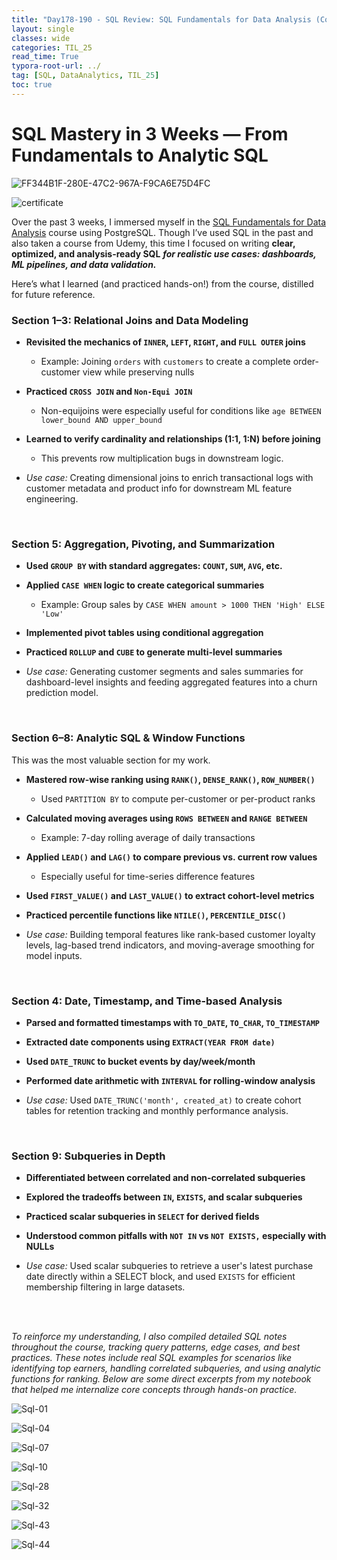 ```yaml
---
title: "Day178-190 - SQL Review: SQL Fundamentals for Data Analysis (Course Completed)"
layout: single
classes: wide
categories: TIL_25
read_time: True
typora-root-url: ../
tag: [SQL, DataAnalytics, TIL_25]
toc: true 
---
```


# SQL Mastery in 3 Weeks — From Fundamentals to Analytic SQL

![FF344B1F-280E-47C2-967A-F9CA6E75D4FC](../../images/2025-07-11-TIL25_Day178-190/FF344B1F-280E-47C2-967A-F9CA6E75D4FC.jpeg)

![certificate](../../images/2025-07-11-TIL25_Day178-190/certificate.jpg)





Over the past 3 weeks, I immersed myself in the [SQL Fundamentals for Data Analysis](https://www.inflearn.com/course/데이터분석-sql-펀더멘탈) course using PostgreSQL. Though I’ve used SQL in the past and also taken a course from Udemy, this time I focused on writing **clear, optimized, and analysis-ready SQL** ***for realistic use cases: dashboards, ML pipelines, and data validation.***

Here’s what I learned (and practiced hands-on!) from the course, distilled for future reference.



### Section 1–3: Relational Joins and Data Modeling

- **Revisited the mechanics of `INNER`, `LEFT`, `RIGHT`, and `FULL OUTER` joins**
  - Example: Joining `orders` with `customers` to create a complete order-customer view while preserving nulls
- **Practiced `CROSS JOIN` and `Non-Equi JOIN`**
  - Non-equijoins were especially useful for conditions like `age BETWEEN lower_bound AND upper_bound`
- **Learned to verify cardinality and relationships (1:1, 1:N) before joining**
  - This prevents row multiplication bugs in downstream logic.

- *Use case:* Creating dimensional joins to enrich transactional logs with customer metadata and product info for downstream ML feature engineering.

<br>

### Section 5: Aggregation, Pivoting, and Summarization

- **Used `GROUP BY` with standard aggregates: `COUNT`, `SUM`, `AVG`, etc.**
- **Applied `CASE WHEN` logic to create categorical summaries**
  - Example: Group sales by `CASE WHEN amount > 1000 THEN 'High' ELSE 'Low'`
- **Implemented pivot tables using conditional aggregation**
- **Practiced `ROLLUP` and `CUBE` to generate multi-level summaries**

- *Use case:* Generating customer segments and sales summaries for dashboard-level insights and feeding aggregated features into a churn prediction model.

<br>

### Section 6–8: Analytic SQL & Window Functions

This was the most valuable section for my work.

- **Mastered row-wise ranking using `RANK()`, `DENSE_RANK()`, `ROW_NUMBER()`**
  - Used `PARTITION BY` to compute per-customer or per-product ranks
- **Calculated moving averages using `ROWS BETWEEN` and `RANGE BETWEEN`**
  - Example: 7-day rolling average of daily transactions
- **Applied `LEAD()` and `LAG()` to compare previous vs. current row values**
  - Especially useful for time-series difference features
- **Used `FIRST_VALUE()` and `LAST_VALUE()` to extract cohort-level metrics**
- **Practiced percentile functions like `NTILE()`, `PERCENTILE_DISC()`**

-  *Use case:* Building temporal features like rank-based customer loyalty levels, lag-based trend indicators, and moving-average smoothing for model inputs.

<br>

### Section 4: Date, Timestamp, and Time-based Analysis

- **Parsed and formatted timestamps with `TO_DATE`, `TO_CHAR`, `TO_TIMESTAMP`**
- **Extracted date components using `EXTRACT(YEAR FROM date)`**
- **Used `DATE_TRUNC` to bucket events by day/week/month**
- **Performed date arithmetic with `INTERVAL` for rolling-window analysis**

- *Use case:* Used `DATE_TRUNC('month', created_at)` to create cohort tables for retention tracking and monthly performance analysis.

<br>

###  Section 9: Subqueries in Depth

- **Differentiated between correlated and non-correlated subqueries**
- **Explored the tradeoffs between `IN`, `EXISTS`, and scalar subqueries**
- **Practiced scalar subqueries in `SELECT` for derived fields**
- **Understood common pitfalls with `NOT IN` vs `NOT EXISTS,` especially with NULLs**

- *Use case:* Used scalar subqueries to retrieve a user's latest purchase date directly within a SELECT block, and used `EXISTS` for efficient membership filtering in large datasets.

<br><br>



*To reinforce my understanding, I also compiled detailed SQL notes throughout the course, tracking query patterns, edge cases, and best practices. These notes include real SQL examples for scenarios like identifying top earners, handling correlated subqueries, and using analytic functions for ranking. Below are some direct excerpts from my notebook that helped me internalize core concepts through hands-on practice.*

![Sql-01](../../images/2025-07-11-TIL25_Day178-190/Sql-01.jpg)

![Sql-04](../../images/2025-07-11-TIL25_Day178-190/Sql-04.jpg)

![Sql-07](../../images/2025-07-11-TIL25_Day178-190/Sql-07.jpg)

![Sql-10](../../images/2025-07-11-TIL25_Day178-190/Sql-10.jpg)

![Sql-28](../../images/2025-07-11-TIL25_Day178-190/Sql-31.jpg)

![Sql-32](../../images/2025-07-11-TIL25_Day178-190/Sql-32.jpg)

![Sql-43](../../images/2025-07-11-TIL25_Day178-190/Sql-43.jpg)

![Sql-44](../../images/2025-07-11-TIL25_Day178-190/Sql-44.jpg)

<br><br>
